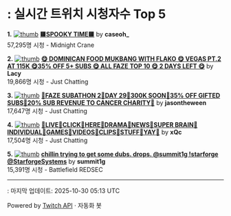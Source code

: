# : 실시간 트위치 시청자수 Top 5

**1.** [![thumb](https://static-cdn.jtvnw.net/previews-ttv/live_user_caseoh_-320x180.jpg)](https://twitch.tv/caseoh_)
**[🟨SPOOKY TIME🟨](https://twitch.tv/caseoh_)** by **caseoh_**<br>57,295명 시청  - Midnight Crane

**2.** [![thumb](https://static-cdn.jtvnw.net/previews-ttv/live_user_lacy-320x180.jpg)](https://twitch.tv/Lacy)
**[😋 DOMINICAN FOOD MUKBANG WITH FLAKO 😋 VEGAS PT.2 AT 115K 😋35% OFF 5+ SUBS 😋 ALL FAZE TOP 10 😋 2 DAYS LEFT 😋](https://twitch.tv/Lacy)** by **Lacy**<br>19,866명 시청  - Just Chatting

**3.** [![thumb](https://static-cdn.jtvnw.net/previews-ttv/live_user_jasontheween-320x180.jpg)](https://twitch.tv/jasontheween)
**[🔴FAZE SUBATHON 2🔴DAY 29🔴300K SOON🔴35% OFF GIFTED SUBS🔴20% SUB REVENUE TO CANCER CHARITY🔴](https://twitch.tv/jasontheween)** by **jasontheween**<br>17,647명 시청  - Just Chatting

**4.** [![thumb](https://static-cdn.jtvnw.net/previews-ttv/live_user_xqc-320x180.jpg)](https://twitch.tv/xQc)
**[🧠LIVE🧠CLICK🧠HERE🧠DRAMA🧠NEWS🧠SUPER BRAIN🧠INDIVIDUAL🧠GAMES🧠VIDEOS🧠CLIPS🧠STUFF🧠YAY🧠](https://twitch.tv/xQc)** by **xQc**<br>17,504명 시청  - Just Chatting

**5.** [![thumb](https://static-cdn.jtvnw.net/previews-ttv/live_user_summit1g-320x180.jpg)](https://twitch.tv/summit1g)
**[chillin trying to get some dubs. drops. @summit1g !starforge @StarforgeSystems](https://twitch.tv/summit1g)** by **summit1g**<br>15,391명 시청  - Battlefield REDSEC


---
: 마지막 업데이트: 2025-10-30 05:13 UTC

Powered by [Twitch API](https://dev.twitch.tv/docs/api/reference) · 자동화 봇